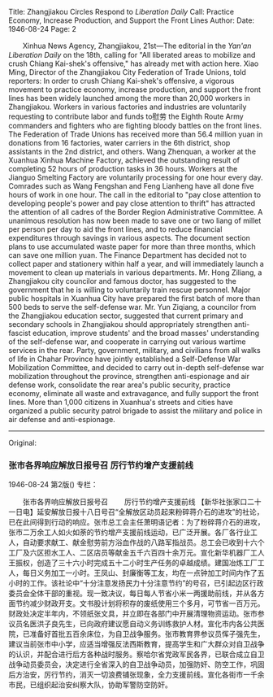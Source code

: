 Title: Zhangjiakou Circles Respond to *Liberation Daily* Call: Practice Economy, Increase Production, and Support the Front Lines
Author:
Date: 1946-08-24
Page: 2

　　Xinhua News Agency, Zhangjiakou, 21st—The editorial in the *Yan'an Liberation Daily* on the 18th, calling for "All liberated areas to mobilize and crush Chiang Kai-shek's offensive," has already met with action here. Xiao Ming, Director of the Zhangjiakou City Federation of Trade Unions, told reporters: In order to crush Chiang Kai-shek's offensive, a vigorous movement to practice economy, increase production, and support the front lines has been widely launched among the more than 20,000 workers in Zhangjiakou. Workers in various factories and industries are voluntarily requesting to contribute labor and funds to慰劳 the Eighth Route Army commanders and fighters who are fighting bloody battles on the front lines. The Federation of Trade Unions has received more than 56.4 million yuan in donations from 16 factories, water carriers in the 6th district, shop assistants in the 2nd district, and others. Wang Zhenquan, a worker at the Xuanhua Xinhua Machine Factory, achieved the outstanding result of completing 52 hours of production tasks in 36 hours. Workers at the Jianguo Smelting Factory are voluntarily processing for one hour every day. Comrades such as Wang Fengshan and Feng Lianheng have all done five hours of work in one hour. The call in the editorial to "pay close attention to developing people's power and pay close attention to thrift" has attracted the attention of all cadres of the Border Region Administrative Committee. A unanimous resolution has now been made to save one or two liang of millet per person per day to aid the front lines, and to reduce financial expenditures through savings in various aspects. The document section plans to use accumulated waste paper for more than three months, which can save one million yuan. The Finance Department has decided not to collect paper and stationery within half a year, and will immediately launch a movement to clean up materials in various departments. Mr. Hong Ziliang, a Zhangjiakou city councilor and famous doctor, has suggested to the government that he is willing to voluntarily train rescue personnel. Major public hospitals in Xuanhua City have prepared the first batch of more than 500 beds to serve the self-defense war. Mr. Yun Ziqiang, a councilor from the Zhangjiakou education sector, suggested that current primary and secondary schools in Zhangjiakou should appropriately strengthen anti-fascist education, improve students' and the broad masses' understanding of the self-defense war, and cooperate in carrying out various wartime services in the rear. Party, government, military, and civilians from all walks of life in Chahar Province have jointly established a Self-Defense War Mobilization Committee, and decided to carry out in-depth self-defense war mobilization throughout the province, strengthen anti-espionage and air defense work, consolidate the rear area's public security, practice economy, eliminate all waste and extravagance, and fully support the front lines. More than 1,000 citizens in Xuanhua's streets and cities have organized a public security patrol brigade to assist the military and police in air defense and anti-espionage.



<hr /> 

Original: 


### 张市各界响应解放日报号召  厉行节约增产支援前线

1946-08-24
第2版()
专栏：

　　张市各界响应解放日报号召
　　厉行节约增产支援前线
    【新华社张家口二十一日电】延安解放日报十八日号召“全解放区动员起来粉碎蒋介石的进攻”的社论，已在此间得到行动的响应。张市总工会主任萧明语记者：为了粉碎蒋介石的进攻，张市二万余工人如火如荼的节约增产支援前线运动，已广泛开展。各厂各行业工人，自动要求献工、献金慰劳前方浴血作战的八路军指战员。总工会已收到十六个工厂及六区担水工人、二区店员等献金五千六百四十余万元。宣化新华机器厂工人王振权，创造了三十六小时完成五十二小时生产任务的卓越成绩。建国冶炼工厂工人，每日义务加工一小时。王凤山、封廉衡等工友，均在一点钟加工时间内作了五小时的工作。该社论中“十分注意发扬民力十分注意节约”的号召，已引起边区行政委员会全体干部的重视。现一致决议，每日每人节省小米一两援助前线，并从各方面节约减少财政开支。文书股计划将积存的废纸使用三个多月，可节省一百万元。财政处决定半年内，不领纸张文具，并立即在各部门中开展清理物资运动。张市参议员名医洪子良先生，已向政府建议愿自动义务训练救护人材。宣化市内各公共医院，已准备好首批五百余床位，为自卫战争服务。张市教育界参议员恽子强先生，建议当前张市中小学，应适当增强反法西斯教育，提高学生和广大群众对自卫战争的认识，并配合进行后方各种战时服务。察哈尔省党政军民各界，已联合成立自卫战争动员委员会，决定进行全省深入的自卫战争动员，加强防奸、防空工作，巩固后方治安，厉行节约，消灭一切浪费铺张现象，全力支援前线。宣化各街市一千余市民，已组织起治安纠察大队，协助军警防空防奸。
